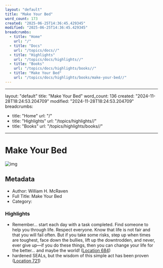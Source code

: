 ```yaml
---
layout: "default"
title: "Make Your Bed"
word_count: 173
created: "2025-06-25T14:36:45.429345"
modified: "2025-06-25T14:36:45.429345"
breadcrumbs:
  - title: "Home"
    url: "/"
  - title: "Docs"
    url: "/topics/docs//"
  - title: "Highlights"
    url: "/topics/docs/highlights//"
  - title: "Books"
    url: "/topics/docs/highlights/books//"
  - title: "Make Your Bed"
    url: "/topics/docs/highlights/books/make-your-bed//"
---
```

---
layout: "default"
title: "Make Your Bed"
word_count: 136
created: "2024-11-28T18:24:53.204709"
modified: "2024-11-28T18:24:53.204709"
breadcrumbs:
  - title: "Home"
    url: "/"
  - title: "Highlights"
    url: "/topics/highlights//"
  - title: "Books"
    url: "/topics/highlights/books//"
---
# Make Your Bed

![img](https://images-na.ssl-images-amazon.com/images/I/51D8tEOmerL._SL200_.jpg)

## Metadata

- Author: William H. McRaven
- Full Title: Make Your Bed
- Category: 

### Highlights

- Remember… start each day with a task completed. Find someone to help you through life. Respect everyone. Know that life is not fair and that you will fail often. But if you take some risks, step up when times are toughest, face down the bullies, lift up the downtrodden, and never, ever give up—if you do these things, then you can change your life for the better… and maybe the world! ([Location 684](https://readwise.io/to_kindle?action=open&asin=B01KFJGT50&location=684))
- hardened SEALs, but the wisdom of this simple act has been proven ([Location 721](https://readwise.io/to_kindle?action=open&asin=B01KFJGT50&location=721))
